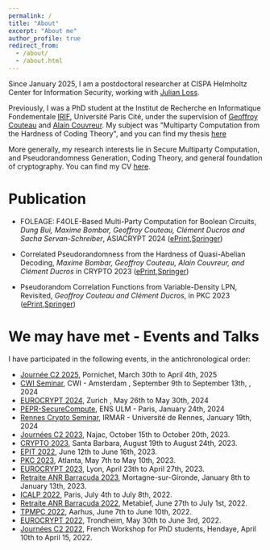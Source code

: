 ```yaml
---
permalink: /
title: "About"
excerpt: "About me"
author_profile: true
redirect_from: 
  - /about/
  - /about.html
---
```


Since January 2025, I am a postdoctoral researcher at CISPA Helmholtz Center for Information Security, working with [Julian Loss](https://www.julianloss.com/).

Previously, I was a PhD student at the Institut de Recherche en Informatique Fondementale [IRIF](https://www.irif.fr/), Université Paris Cité, under the supervision of [Geoffroy Couteau](https://geoffroycouteau.github.io/) and [Alain Couvreur](http://www.lix.polytechnique.fr/Labo/Alain.Couvreur/).
My subject was "Multiparty Computation from the Hardness of Coding Theory", and you can find my thesis [here](https://theses.hal.science/tel-04889558/)

 More generally, my research interests lie in Secure Multiparty Computation, and Pseudorandomness Generation, Coding Theory, and general foundation of cryptography. You can find my CV [here](/CV_Clement_Ducros.pdf).

Publication
======

- FOLEAGE: F4OLE-Based Multi-Party Computation for Boolean Circuits, *Dung Bui, Maxime Bombar, Geoffroy Couteau, Clément Ducros and Sacha Servan-Schreiber*, ASIACRYPT 2024 ([ePrint](https://eprint.iacr.org/2024/429.pdf),[Springer](https://link.springer.com/chapter/10.1007/978-981-96-0938-3_3))

-  Correlated Pseudorandomness from the Hardness of Quasi-Abelian Decoding, *Maxime Bombar, Geoffroy Couteau, Alain Couvreur, and Clément Ducros* in CRYPTO 2023 ([ePrint](https://eprint.iacr.org/2023/845.pdf),[Springer](https://link.springer.com/chapter/10.1007/978-3-031-38551-3_18))

- Pseudorandom Correlation Functions from Variable-Density LPN, Revisited, *Geoffroy Couteau and Clément Ducros*, in PKC 2023 ([ePrint](https://eprint.iacr.org/2023/650.pdf),[Springer](https://link.springer.com/chapter/10.1007/978-3-031-31371-4_8))


We may have met - Events and Talks
======

I have participated in the following events, in the antichronological order:
- [Journée C2 2025](https://barracuda.inria.fr/fr/),  Pornichet, March 30th to April 4th, 2025
- [CWI Seminar](https://projects.cwi.nl/crypto/),  CWI - Amsterdam , September 9th to September 13th, , 2024
- [EUROCRYPT 2024](https://eurocrypt.iacr.org/2024/), Zurich , May 26th to May 30th, 2024
- [PEPR-SecureCompute](https://www.pepr-cybersecurite.fr/projet/securecompute/), ENS ULM - Paris, January 24th, 2024
- [Rennes Crypto Seminar](https://www.creachlabs.fr/en/seminars-keeping-date-latest-research/cryptography-seminar),  IRMAR - Université de Rennes, January 19th, 2024
- [Journées C2 2023](https://indico.math.cnrs.fr/event/9364/), Najac, October 15th to October 20th, 2023.
- [CRYPTO 2023](https://crypto.iacr.org/2023/), Santa Barbara, August 19th to August 24th, 2023.
- [EPIT 2022](https://epit2023.sciencesconf.org/), June 12th to June 16th, 2023.  
- [PKC 2023](https://pkc.iacr.org/2023/), Atlanta, May 7th to May 10th, 2023.
- [EUROCRYPT 2023](https://eurocrypt.iacr.org/2023/), Lyon, April 23th to April 27th, 2023.
- [Retraite ANR Barracuda 2023](https://barracuda.inria.fr/fr/), Mortagne-sur-Gironde, January 8th to January 13th, 2023.
- [ICALP 2022](https://icalp2022.irif.fr/), Paris, July 4th to July 8th, 2022.
- [Retraite ANR Barracuda 2022](https://barracuda.inria.fr/fr/), Metabief, June 27th to July 1st, 2022.
- [TPMPC 2022](https://www.multipartycomputation.com/tpmpc-2022), Aarhus, June 7th to June 10th, 2022.
- [EUROCRYPT 2022](https://eurocrypt.iacr.org/2022/), Trondheim, May 30th to June 3rd, 2022.
- [Journées C2 2022](http://jc2-2022.inria.fr/fr/), French Workshop for PhD students, Hendaye, April 10th to April 15, 2022.




